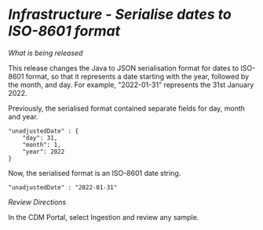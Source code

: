 # *Infrastructure - Serialise dates to ISO-8601 format*

_What is being released_

This release changes the Java to JSON serialisation format for dates to ISO-8601 format, so that it represents a date starting with the year, followed by the month, and day.  For example, "2022-01-31" represents the 31st January 2022.

Previously, the serialised format contained separate fields for day, month and year.

```
"unadjustedDate" : {
    "day": 31,
    "month": 1,
    "year": 2022
}
```

Now, the serialised format is an ISO-8601 date string.

```
"unadjustedDate" : "2022-01-31"
```

_Review Directions_

In the CDM Portal, select Ingestion and review any sample.
